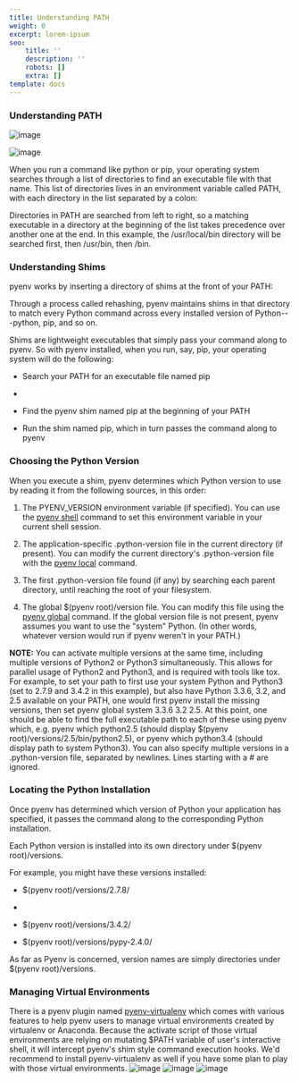 ```yaml
---
title: Understanding PATH
weight: 0
excerpt: lorem-ipsum
seo:
    title: ''
    description: ''
    robots: []
    extra: []
template: docs
---
```



### Understanding PATH


![image](images/pypath.jpeg)


![image](images/pypath2.png)

When you run a command like python or pip, your operating system searches through a list of directories to find an executable file with that name. This list of directories lives in an environment variable called PATH, with each directory in the list separated by a colon:

Directories in PATH are searched from left to right, so a matching executable in a directory at the beginning of the list takes precedence over another one at the end. In this example, the /usr/local/bin directory will be searched first, then /usr/bin, then /bin.

### Understanding Shims

pyenv works by inserting a directory of shims at the front of your PATH:

Through a process called rehashing, pyenv maintains shims in that directory to match every Python command across every installed version of Python---python, pip, and so on.

Shims are lightweight executables that simply pass your command along to pyenv. So with pyenv installed, when you run, say, pip, your operating system will do the following:

- Search your PATH for an executable file named pip
-
- Find the pyenv shim named pip at the beginning of your PATH

- Run the shim named pip, which in turn passes the command along to pyenv

### Choosing the Python Version

When you execute a shim, pyenv determines which Python version to use by reading it from the following sources, in this order:

1.  The PYENV_VERSION environment variable (if specified). You can use the [pyenv shell](https://github.com/pyenv/pyenv/blob/master/COMMANDS.md#pyenv-shell) command to set this environment variable in your current shell session.

2.  The application-specific .python-version file in the current directory (if present). You can modify the current directory's .python-version file with the [pyenv local](https://github.com/pyenv/pyenv/blob/master/COMMANDS.md#pyenv-local) command.

3.  The first .python-version file found (if any) by searching each parent directory, until reaching the root of your filesystem.

4.  The global $(pyenv root)/version file. You can modify this file using the [pyenv global](https://github.com/pyenv/pyenv/blob/master/COMMANDS.md#pyenv-global) command. If the global version file is not present, pyenv assumes you want to use the "system" Python. (In other words, whatever version would run if pyenv weren't in your PATH.)

**NOTE:** You can activate multiple versions at the same time, including multiple versions of Python2 or Python3 simultaneously. This allows for parallel usage of Python2 and Python3, and is required with tools like tox. For example, to set your path to first use your system Python and Python3 (set to 2.7.9 and 3.4.2 in this example), but also have Python 3.3.6, 3.2, and 2.5 available on your PATH, one would first pyenv install the missing versions, then set pyenv global system 3.3.6 3.2 2.5. At this point, one should be able to find the full executable path to each of these using pyenv which, e.g. pyenv which python2.5 (should display $(pyenv root)/versions/2.5/bin/python2.5), or pyenv which python3.4 (should display path to system Python3). You can also specify multiple versions in a .python-version file, separated by newlines. Lines starting with a # are ignored.

### Locating the Python Installation

Once pyenv has determined which version of Python your application has specified, it passes the command along to the corresponding Python installation.

Each Python version is installed into its own directory under $(pyenv root)/versions.

For example, you might have these versions installed:

- $(pyenv root)/versions/2.7.8/
-
- $(pyenv root)/versions/3.4.2/

- $(pyenv root)/versions/pypy-2.4.0/

As far as Pyenv is concerned, version names are simply directories under $(pyenv root)/versions.

### Managing Virtual Environments

There is a pyenv plugin named [pyenv-virtualenv](https://github.com/pyenv/pyenv-virtualenv) which comes with various features to help pyenv users to manage virtual environments created by virtualenv or Anaconda. Because the activate script of those virtual environments are relying on mutating $PATH variable of user's interactive shell, it will intercept pyenv's shim style command execution hooks. We'd recommend to install pyenv-virtualenv as well if you have some plan to play with those virtual environments.
![image](https://i.imgur.com/0hQBL4d.png)
![image](https://i.imgur.com/0hQBL4d.png)
![image](images/festive-zebra.png)

